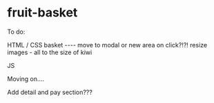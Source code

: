 # fruit-basket

To do:

HTML / CSS
basket ---- move to modal or new area on click?!?!
resize images - all to the size of kiwi

JS

Moving on....

Add detail and pay section???
